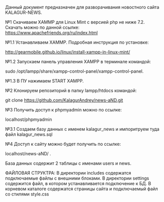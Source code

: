 Данный документ предназначен для разворачивания новостного сайта KALAGUR-NEWS.

№1 Скачиваем XAMMP для Linux Mint с версией php не ниже 7.2. Скачать можно по данной ссылке: 
https://www.apachefriends.org/ru/index.html

№1.1 Устанавливаем XAMMP. Подробная инструкция по установке:

http://gearmobile.github.io/linux/install-xampp-in-linux-mint/

№1.2 Запускаем панель управления XAMPP в терминале командой:

sudo /opt/lampp/share/xampp-control-panel/xampp-control-panel.

№1.3 В ПУ нажимаем START XAMPP.


№2 Клонируем репозиторий в папку lampp/htdocs командой:

git clone https://github.com/KalagurAndrey/news-aND.git


№3 Получить доступ к phpmyadmin можно по ссылке:

localhost/phpmyadmin


№3.1 Cоздаем базу данных с именем kalagur_news и импоритруем туда файл kalagur_news.sql


№4  Доступ к сайту можно будет получить по ссылке:

localhost/news-aND/ . 


База данных содержит 2 таблицы с именами users и news. 


ФАЙЛОВАЯ СТРУКТРА:
В директории includes содержатся подключаемые файлы с внешними блоками.
В директории settings содержится файл, в котором устанавливается подключение к БД.
В корневом каталоге содержатся страницы сайта и подключаемый файл со стилями style.css
